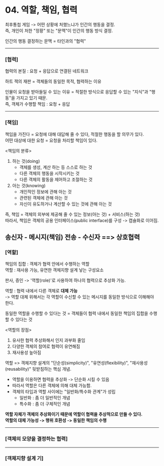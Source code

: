 # 04. 역할, 책임, 협력 #
    
    
최후통첩 게임 -> 어떤 상황에 처했느냐가 인간의 행동을 결정.  
즉, 개인이 처한 "정황" 또는 "문맥"이 인간의 행동 방식 결정.  
  
인간의 행동 결정하는 문맥 = 타인과의 "협력"  
 
 -----------------
 ### [협력] ###   
협력의 본질 : 요청 + 응답으로 연결된 네트워크  
  
하트 잭의 재판 = 객체들의 동일한 목적, 협력하는 이유  
  
인물이 요청을 받아들일 수 있는 이유 = 적절한 방식으로 응답할 수 있는 "지식"과 "행동"을 가지고 있기 때문.  
즉, 객체가 수행할 책임 : 요청 + 응답  
  
-----------------
 ### [책임] ###  
 책임을 가진다 = 요청에 대해 대답해 줄 수 있다, 적절한 행동을 할 의무가 있다.  
 어떤 대상에 대한 요청 = 요청을 처리할 책임이 있다.  
   
 <책임의 분류>
 1. 하는 것(doing)
    - 객체를 생성, 계산 하는 등 스스로 하는 것
    - 다른 객체의 행동을 시작시키는 것
    - 다른 객체의 활동을 제어하고 조절하는 것
 2. 아는 것(knowing)
    - 개인적인 정보에 관해 아는 것
    - 관련된 객체에 관해 아는 것
    - 자신이 유도하거나 계산할 수 있는 것에 관해 아는 것  
   
 즉, 책임 = 객체의 외부에 제공해 줄 수 있는 정보(아는 것) + 서비스(하는 것)  
 따라서, 책임은 객체의 공용 인터페이스(public interface)를 구성 -> 캡슐화로 이어짐.  
   
 송신자 - 메시지(책임) 전송 - 수신자  ==> 상호협력  
 -----------------
 ### [역할] ### 
 책임의 집합 : 객체가 협력 안에서 수행하는 역할  
 역할 : 재사용 가능, 유연한 객체지향 설계 낳는 구성요소  
   
 판사, 증인 -> '역할(role)'로 사용하여 하나의 협력으로 추상화 가능.  
   
 역할 : 협력 내에서 다른 객체로 <b>대체 가능</b>  
 -> 역할 대체 위해서는 각 역할이 수신할 수 있는 메시지를 동일한 방식으로 이해해야 한다.  
   
 동일한 역할을 수행할 수 있다는 것 = 객체들이 협력 내에서 동일한 책임의 집합을 수행할 수 있다는 것  
   
 <역할의 장점>
 1. 유사한 협력 추상화해서 인지 과부화 줄임
 2. 다양한 객체의 참여로 협력이 유연해짐
 3. 재사용성 높아짐  
   
 역할 => 객체지향 설계의 "단순성(simplicity)", "유연성(flexibility)", "재사용성(reusability)" 뒷받침하는 핵심 개념.  
  
- 역할을 이용하면 협력을 추상화 -> 단순화 시킬 수 있음
- 따라서 역할은 다른 객체에 의해 대체 가능함.
- 객체의 타입과 역할 사이에는 "일반화/특수화 관계"가 성립
    - 일반화 : 좀 더 일반적인 개념
    - 특수화 : 좀 더 구체적인 개념

<b>역할 자체가 객체의 추상화이기 때문에 역할이 협력을 추상적으로 만들 수 있다.<b>  
역할의 대체 가능성 -> 행위 호환성 -> 동일한 책임의 수행  
 
 -----------------
 ### [객체의 모양을 결정하는 협력] ### 
 
 -----------------
 ### [객체지향 설계 기] ### 
